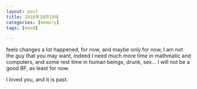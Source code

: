 ```yaml
---
layout: post
title: 2016年10月19号
categories: [memory]
tags: [mood]

---
```


feels changes a lot happened, for now, and maybe only for now, I am not the guy that you may want, 
indeed I need much more time in mathmatic and computers, and some rest time in human beings, drunk, sex... I will not 
be a good BF, as least for now.

I loved you, and it is past.

